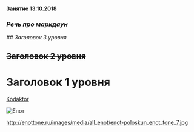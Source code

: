 #### Занятие 13.10.2018

### _Речь про маркдаун_

_## Заголовок 3 уровня_

## ~~Заголовок 2 уровня~~

# Заголовок 1 уровня

[Kodaktor](https://kodaktor.ru)

![Енот](35355511521_0c18e69217_m.1jpg "Енот на картинке")


http://enottone.ru/images/media/all_enot/enot-poloskun_enot_tone_7.jpg
